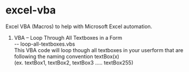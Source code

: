 # excel-vba
Excel VBA (Macros) to help with Microsoft Excel automation.


1. VBA – Loop Through All Textboxes in a Form<br>
-- loop-all-textboxes.vbs<br>
  This VBA code will loop though all textboxes in your userform that are following the naming convention textBox(x) <br>   (ex. textBox1, textBox2, textBox3 ….. textBox255)
